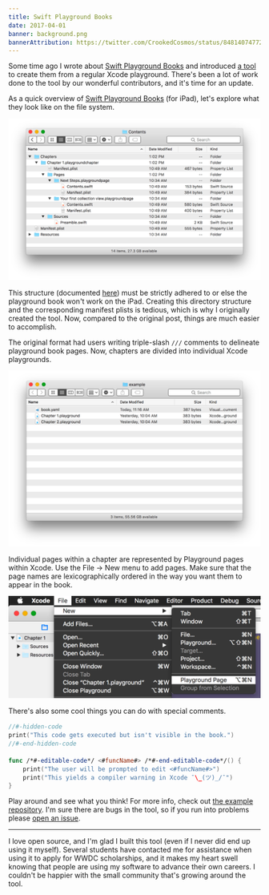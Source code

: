 ```yaml
---
title: Swift Playground Books
date: 2017-04-01
banner: background.png
bannerAttribution: https://twitter.com/CrookedCosmos/status/848140747723476993
---
```


Some time ago I wrote about [Swift Playground Books](/blog/building-swift-playground-books/) and introduced [a tool](https://github.com/playgroundbooks/playgroundbook) to create them from a regular Xcode playground. There's been a lot of work done to the tool by our wonderful contributors, and it's time for an update.

As a quick overview of [Swift Playground Books](https://developer.apple.com/swift/playgrounds/) (for iPad), let's explore what they look like on the file system.

![Structure of a playground book source](structure.png)

This structure (documented [here](https://developer.apple.com/library/prerelease/content/documentation/Xcode/Conceptual/swift_playgrounds_doc_format/index.html#//apple_ref/doc/uid/TP40017343-CH47-SW4)) must be strictly adhered to or else the playground book won't work on the iPad. Creating this directory structure and the corresponding manifest plists is tedious, which is why I originally created the tool. Now, compared to the original post, things are much easier to accomplish.

The original format had users writing triple-slash `///` comments to delineate playground book pages. Now, chapters are divided into individual Xcode playgrounds.

![Structure of a rendered playground book](new_structure.png)

Individual pages within a chapter are represented by Playground pages within Xcode. Use the File -> New menu to add pages. Make sure that the page names are lexicographically ordered in the way you want them to appear in the book.

![Adding a new page](new_page.png)

There's also some cool things you can do with special comments.

```swift
//#-hidden-code
print("This code gets executed but isn't visible in the book.")
//#-end-hidden-code

func /*#-editable-code*/ <#funcName#> /*#-end-editable-code*/() {
    print("The user will be prompted to edit <#funcName#>")
    print("This yields a compiler warning in Xcode ¯\_(ツ)_/¯")
}
```

Play around and see what you think! For more info, check out [the example repository](https://github.com/playgroundbooks/example). I'm sure there are bugs in the tool, so if you run into problems please [open an issue](https://github.com/ashfurrow/playgroundbook/issues/new).

---

I love open source, and I'm glad I built this tool (even if I never did end up using it myself). Several students have contacted me for assistance when using it to apply for WWDC scholarships, and it makes my heart swell knowing that people are using my software to advance their own careers. I couldn't be happier with the small community that's growing around the tool.
